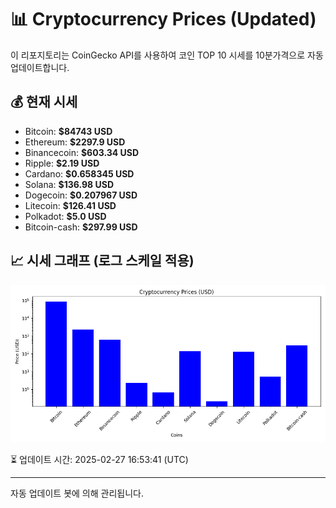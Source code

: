 
# 📊 Cryptocurrency Prices (Updated)

이 리포지토리는 CoinGecko API를 사용하여 코인 TOP 10 시세를 10분가격으로 자동 업데이트합니다.

## 💰 현재 시세
- Bitcoin: **$84743 USD**
- Ethereum: **$2297.9 USD**
- Binancecoin: **$603.34 USD**
- Ripple: **$2.19 USD**
- Cardano: **$0.658345 USD**
- Solana: **$136.98 USD**
- Dogecoin: **$0.207967 USD**
- Litecoin: **$126.41 USD**
- Polkadot: **$5.0 USD**
- Bitcoin-cash: **$297.99 USD**

## 📈 시세 그래프 (로그 스케일 적용)
![Crypto Prices](crypto_prices.png)

⏳ 업데이트 시간: 2025-02-27 16:53:41 (UTC)

---
자동 업데이트 봇에 의해 관리됩니다.
